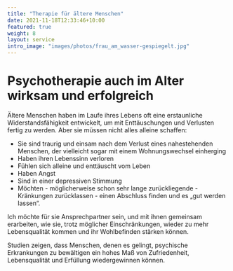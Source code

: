 ```yaml
---
title: "Therapie für ältere Menschen"
date: 2021-11-18T12:33:46+10:00
featured: true
weight: 8
layout: service
intro_image: "images/photos/frau_am_wasser-gespiegelt.jpg"
---
```

# Psychotherapie auch im Alter wirksam und erfolgreich

Ältere Menschen haben im Laufe ihres Lebens oft eine erstaunliche Widerstandsfähigkeit entwickelt, um mit Enttäuschungen und Verlusten fertig zu werden. Aber sie müssen nicht alles alleine schaffen:

* Sie sind traurig und einsam nach dem Verlust eines  nahestehenden Menschen, der vielleicht sogar mit einem Wohnungswechsel einherging
* Haben ihren Lebenssinn verloren
* Fühlen sich alleine und enttäuscht vom Leben
* Haben Angst
* Sind in einer depressiven Stimmung
* Möchten - möglicherweise schon sehr lange zurückliegende -  Kränkungen zurücklassen - einen Abschluss finden und es „gut werden lassen“.

Ich möchte für sie Ansprechpartner sein, und mit ihnen gemeinsam erarbeiten, wie sie, trotz möglicher  Einschränkungen,  wieder zu mehr Lebensqualität kommen und ihr Wohlbefinden stärken können.

Studien zeigen, dass Menschen, denen es gelingt,  psychische Erkrankungen zu bewältigen ein hohes Maß von Zufriedenheit, Lebensqualität und Erfüllung wiedergewinnen können.
